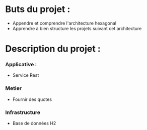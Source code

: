 # Buts du projet : 
 - Appendre et comprendre l'architecture hexagonal
 - Apprendre à bien structure les projets suivant cet architecture

# Description du projet :
 ### Applicative : 
 - Service Rest 
 ### Metier
 - Fournir des quotes
 ### Infrastructure
 - Base de données H2
